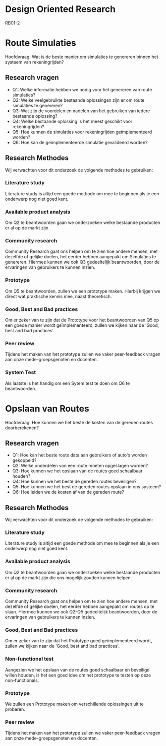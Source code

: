 # Design Oriented Research

RB01-2

# Route Simulaties

Hoofdvraag: Wat is de beste manier om simulaties te genereren binnen het systeem van rekeningrijden?

## Research vragen

- Q1: Welke informatie hebben we nodig voor het genereren van route simulaties?
- Q2: Welke veelgebruikte bestaande oplossingen zijn er om route simulaties te genereren?
- Q3: Wat zijn de voordelen en nadelen van het gebruiken van iedere bestaande oplossing?
- Q4: Welke bestaande oplossing is het meest geschikt voor rekeningrijden?
- Q5: Hoe kunnen de simulaties voor rekeningrijden geïmplementeerd worden?
- Q6: Hoe kan de geïmplementeerde simulatie gevalideerd worden?

## Research Methodes

Wij verwachten voor dit onderzoek de volgende methodes te gebruiken:

### Literature study

Literature study is altijd een goede methode om mee te beginnen als je een onderwerp nog niet goed kent.

### Available product analysis

Om Q2 te beantwoorden gaan we onderzoeken welke bestaande producten er al op de markt zijn.

### Community research

Community Research gaat ons helpen om te zien hoe andere mensen, met dezelfde of gelijke doelen, het eerder hebben
aangepakt om Simulaties te genereren. Hiermee kunnen we ook Q3 gedeeltelijk beantwoorden, door de ervaringen van
gebruikers te kunnen inzien.

### Prototype

Om Q5 te beantwoorden, zullen we een prototype maken. Hierbij krijgen we direct wat praktische kennis mee, naast
theoretisch.

### Good, Best and Bad practices

Om er zeker van te zijn dat de Prototype voor het beantwoorden van Q5 op een goede manier wordt geïmplementeerd, zullen
we kijken naar de 'Good, best and bad practices'.

### Peer review

Tijdens het maken van het prototype zullen we vaker peer-feedback vragen aan onze mede-groepsgenoten en docenten.

### System Test

Als laatste is het handig om een Sytem test te doen om Q6 te beantwoorden.

# Opslaan van Routes

Hoofdvraag: Hoe kunnen we het beste de kosten van de gereden routes doorberekenen?

## Research vragen

- Q1: Hoe kan het beste route data aan gebruikers of auto's worden gekoppeld?
- Q2: Welke onderdelen van een route moeten opgeslagen worden?
- Q3: Hoe kunnen we het opslaan van de routes goed schaalbaar houden?
- Q4: Hoe kunnen we het beste de gereden routes beveiligen?
- Q5: Hoe kunnen we het best de gereden routes opslaan in ons systeem?
- Q6: Hoe leiden we de kosten af van de gereden route?

## Research Methodes

Wij verwachten voor dit onderzoek de volgende methodes te gebruiken:

### Literature study

Literature study is altijd een goede methode om mee te beginnen als je een onderwerp nog niet goed kent.

### Available product analysis

Om Q2 te beantwoorden gaan we onderzoeken welke bestaande producten er al op de markt zijn die ons mogelijk zouden
kunnen helpen.

### Community research

Community Research gaat ons helpen om te zien hoe andere mensen, met dezelfde of gelijke doelen, het eerder hebben
aangepakt om routes op te slaan. Hiermee kunnen we ook Q2-Q5 gedeeltelijk beantwoorden, door de ervaringen van
gebruikers te kunnen inzien.

### Good, Best and Bad practices

Om er zeker van te zijn dat het Prototype goed geïmplementeerd wordt, zullen we kijken naar de 'Good, best and bad
practices'.

### Non-functional test

Aangezien we het opslaan van de routes goed schaalbaar en beveiligd willen houden, is het een goed idee om het prototype
te testen op deze non-functionals.

### Prototype

We zullen een Prototype maken om verschillende oplossingen uit te proberen.

### Peer review

Tijdens het maken van het prototype zullen we vaker peer-feedback vragen aan onze mede-groepsgenoten en docenten.
